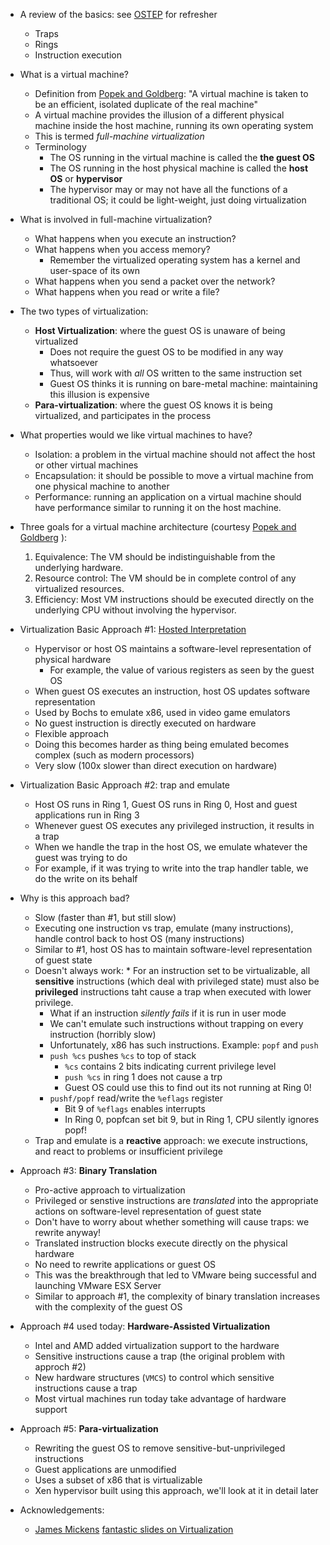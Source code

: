 * A review of the basics: see [OSTEP](http://pages.cs.wisc.edu/~remzi/OSTEP/cpu-mechanisms.pdf) for refresher
    * Traps
    * Rings
    * Instruction execution
* What is a virtual machine?
    * Definition from [Popek and Goldberg](https://cs.nyu.edu/courses/fall14/CSCI-GA.3033-010/popek-goldberg.pdf): "A virtual machine is taken to be an efficient, isolated duplicate of the real machine" 
    * A virtual machine provides the illusion of a different physical
      machine inside the host machine, running its own operating system
    * This is termed *full-machine virtualization*
    * Terminology
        * The OS running in the virtual machine is called the **the guest OS**
        * The OS running in the host physical machine is called the **host OS** or **hypervisor**
        * The hypervisor may or may not have all the functions of a
          traditional OS; it could be light-weight, just doing
          virtualization
* What is involved in full-machine virtualization?
    * What happens when you execute an instruction?
    * What happens when you access memory?
        * Remember the virtualized operating system has a kernel and user-space of its own
    * What happens when you send a packet over the network?
    * What happens when you read or write a file?
* The two types of virtualization:
    * **Host Virtualization**: where the guest OS is unaware of being virtualized
        * Does not require the guest OS to be modified in any way whatsoever
        * Thus, will work with *all* OS written to the same instruction set
        * Guest OS thinks it is running on bare-metal machine: maintaining this illusion is expensive
    * **Para-virtualization**: where the guest OS knows it is being virtualized, and participates in the process
* What properties would we like virtual machines to have?
    * Isolation: a problem in the virtual machine should not affect the host or other virtual machines
    * Encapsulation: it should be possible to move a virtual machine from one physical machine to another
    * Performance: running an application on a virtual machine should have performance similar to running it on the host machine. 
* Three goals for a virtual machine architecture (courtesy [Popek and Goldberg](https://cs.nyu.edu/courses/fall14/CSCI-GA.3033-010/popek-goldberg.pdf) ):
    1. Equivalence: The VM should be indistinguishable from the underlying hardware.
    2. Resource control: The VM should be in complete control of any virtualized resources.
    3. Efficiency: Most VM instructions should be executed directly on the underlying CPU without involving the hypervisor.

* Virtualization Basic Approach #1: [Hosted Interpretation](http://www.eecs.harvard.edu/~cs161/notes/virtualization.pdf)
    * Hypervisor or host OS maintains a software-level representation of physical hardware
        * For example, the value of various registers as seen by the guest OS
    * When guest OS executes an instruction, host OS updates software representation
    * Used by Bochs to emulate x86, used in video game emulators
    * No guest instruction is directly executed on hardware
    * Flexible approach
    * Doing this becomes harder as thing being emulated becomes complex (such as modern processors)
    * Very slow (100x slower than direct execution on hardware)
* Virtualization Basic Approach #2: trap and emulate
    * Host OS runs in Ring 1, Guest OS runs in Ring 0, Host and guest applications run in Ring 3
    * Whenever guest OS executes any privileged instruction, it results in a trap
    * When we handle the trap in the host OS, we emulate whatever the guest was trying to do
    * For example, if it was trying to write into the trap handler table, we do the write on its behalf
* Why is this approach bad?
    * Slow (faster than #1, but still slow)
    * Executing one instruction vs trap, emulate (many instructions),
      handle control back to host OS (many instructions)
    * Similar to #1, host OS has to maintain software-level representation of guest state
    * Doesn't always work:
            * For an instruction set to be virtualizable, all **sensitive** instructions (which deal with privileged state) must also be **privileged** instructions taht cause a trap when executed with lower privilege. 
        * What if an instruction *silently fails* if it is run in user mode
        * We can't emulate such instructions without trapping on every instruction (horribly slow)
        * Unfortunately, x86 has such instructions. Example: `popf` and `push`
        * `push %cs` pushes `%cs` to top of stack
            * `%cs` contains 2 bits indicating current privilege level
            * `push %cs` in ring 1 does not cause a trp
            * Guest OS could use this to find out its not running at Ring 0!
        * `pushf/popf` read/write the `%eflags` register
            * Bit 9 of `%eflags` enables interrupts
            * In Ring 0, popfcan set bit 9, but in Ring 1, CPU silently ignores popf!
    * Trap and emulate is a **reactive** approach: we execute instructions, and react to problems or insufficient privilege
* Approach #3: **Binary Translation**
    * Pro-active approach to virtualization
    * Privileged or senstive instructions are *translated* into the appropriate actions on software-level representation of guest state
    * Don't have to worry about whether something will cause traps: we rewrite anyway!
    * Translated instruction blocks execute directly on the physical hardware
    * No need to rewrite applications or guest OS
    * This was the breakthrough that led to VMware being successful and launching VMware ESX Server
    * Similar to approach #1, the complexity of binary translation increases with the complexity of the guest OS 
* Approach #4 used today: **Hardware-Assisted Virtualization**
    * Intel and AMD added virtualization support to the hardware
    * Sensitive instructions cause a trap (the original problem with approch #2)
    * New hardware structures (`VMCS`) to control which sensitive instructions cause a trap
    * Most virtual machines run today take advantage of hardware support 
* Approach #5: **Para-virtualization**
    * Rewriting the guest OS to remove sensitive-but-unprivileged instructions
    * Guest applications are unmodified
    * Uses a subset of x86 that is virtualizable
    * Xen hypervisor built using this approach, we'll look at it in detail later
    
* Acknowledgements:
    * [James Mickens](https://mickens.seas.harvard.edu/) [fantastic slides on Virtualization](http://www.eecs.harvard.edu/~cs161/notes/virtualization.pdf)
    